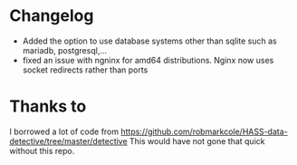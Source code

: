 # Changelog
- Added the option to use database systems other than sqlite such as mariadb, postgresql,...
- fixed an issue with ngninx for amd64 distributions. Nginx now uses socket redirects rather than ports

# Thanks to
I borrowed a lot of code from https://github.com/robmarkcole/HASS-data-detective/tree/master/detective
This would have not gone that quick without this repo. 
